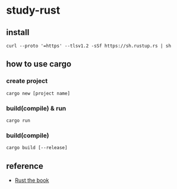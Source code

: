 # study-rust

## install

```shell
curl --proto '=https' --tlsv1.2 -sSf https://sh.rustup.rs | sh
```

## how to use cargo
### create project

```shell
cargo new [project name]
```

### build(compile) & run

```shell
cargo run
```

### build(compile)

```shell
cargo build [--release]
```

## reference

- [Rust the book](https://doc.rust-lang.org/book/)